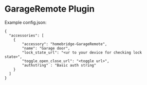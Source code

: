
# GarageRemote Plugin

Example config.json:

    {
      "accessories": [
        {
            "accessory": "homebridge-GarageRemote",
            "name": "Garage door",
            "lock_state_url": "<ur to your device for checking lock state>",
            "toggle_open_close_url": "<toggle url>",
            "authstring" : "Basic auth string"
        }
      ]
    }
